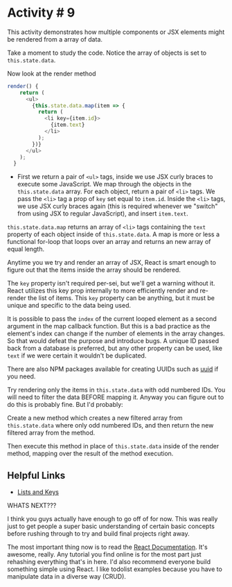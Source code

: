 # Activity # 9

This activity demonstrates how multiple components or JSX elements might be rendered from a array of data.

Take a moment to study the code. Notice the array of objects is set to `this.state.data`.

Now look at the render method

```js
render() {
    return (
      <ul>
        {this.state.data.map(item => {
          return (
            <li key={item.id}>
              {item.text}
            </li>
          );
        })}
      </ul>
    );
  }
```

* First we return a pair of `<ul>` tags, inside we use JSX curly braces to execute some JavaScript. We map through the objects in the `this.state.data` array. For each object, return a pair of `<li>` tags. We pass the `<li>` tag a prop of `key` set equal to `item.id`. Inside the `<li>` tags, we use JSX curly braces again (this is required whenever we "switch" from using JSX to regular JavaScript), and insert `item.text`.

`this.state.data.map` returns an array of `<li>` tags containing the `text` property of each object inside of `this.state.data`. A map is more or less a functional for-loop that loops over an array and returns an new array of equal length.

Anytime you we try and render an array of JSX, React is smart enough to figure out that the items inside the array should be rendered.

The `key` property isn't required per-sei, but we'll get a warning without it. React utilizes this key prop internally to more efficiently render and re-render the list of items. This `key` property can be anything, but it must be unique and specific to the data being used. 

It is possible to pass the `index` of the current looped element as a second argument in the map callback function. But this is a bad practice as the element's index can change if the number of elements in the array changes. So that would defeat the purpose and introduce bugs. A unique ID passed back from a database is preferred, but any other property can be used, like `text` if we were certain it wouldn't be duplicated. 

There are also NPM packages available for creating UUIDs such as [uuid](https://www.npmjs.com/package/uuid) if you need.

Try rendering only the items in `this.state.data` with odd numbered IDs. You will need to filter the data BEFORE mapping it. Anyway you can figure out to do this is probably fine. But I'd probably:

Create a new method which creates a new filtered array from `this.state.data` where only odd numbered IDs, and then return the new filtered array from the method.

Then execute this method in place of `this.state.data` inside of the render method, mapping over the result of the method execution.


## Helpful Links

* [Lists and Keys](https://facebook.github.io/react/docs/lists-and-keys.html)


WHATS NEXT???

I think you guys actually have enough to go off of for now. This was really just to get people a super basic understanding of certain basic concepts before rushing through to try and build final projects right away. 

The most important thing now is to read the [React Documentation](https://facebook.github.io/react/). It's awesome, really. Any tutorial you find online is for the most part just rehashing everything that's in here. I'd also recommend everyone build something simple using React. I like todolist examples because you have to manipulate data in a diverse way (CRUD).

